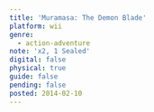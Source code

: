 ```yaml
---
title: 'Muramasa: The Demon Blade'
platform: wii
genre:
  - action-adventure
note: 'x2, 1 Sealed'
digital: false
physical: true
guide: false
pending: false
posted: 2014-02-10
---
```

